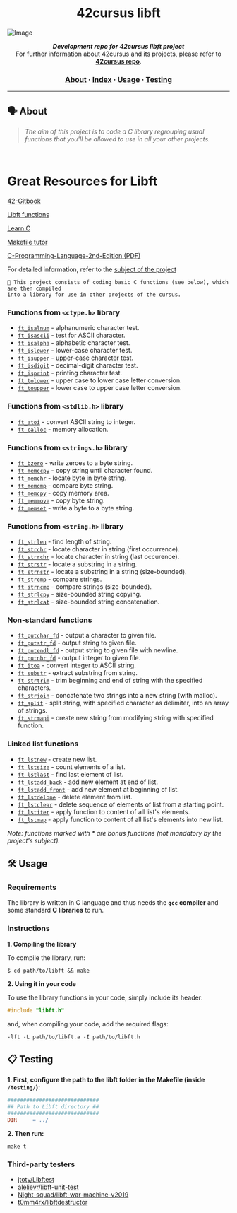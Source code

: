 <h1 align="center">
	42cursus libft
</h1>

![Image](https://github.com/MarkosComK/42-Libft/assets/67120870/f96b6b0c-edac-48fc-91f6-eebcc4c5652d)
<p align="center">
	<b><i>Development repo for 42cursus libft project</i></b><br>
	For further information about 42cursus and its projects, please refer to <a href="https://github.com/appinha/42cursus"><b>42cursus repo</b></a>.
</p>


<h3 align="center">
	<a href="#%EF%B8%8F-about">About</a>
	<span> · </span>
	<a href="#-index">Index</a>
	<span> · </span>
	<a href="#%EF%B8%8F-usage">Usage</a>
	<span> · </span>
	<a href="#-testing">Testing</a>
</h3>

---

## 🗣️ About

> _The aim of this project is to code a C library regrouping usual functions that you'll be allowed to use in all your other projects._

<br>

# Great Resources for Libft

[42-Gitbook](https://42-cursus.gitbook.io/guide)

[Libft functions](https://www.asidesigned.com/project-libft.html) 

[Learn C](https://www.learn-c.org/)

[Makefile tutor](https://www.cs.colby.edu/maxwell/courses/tutorials/maketutor/)

[C-Programming-Language-2nd-Edition (PDF)](https://github.com/MarkosComK/42-Libft/files/14312769/C-Programming-Language-2nd-Edition.pdf)

For detailed information, refer to the [subject of the project](https://github.com/MarkosComK/42-Libft/files/14319130/00-libft-en.pdf)


	🚀 This project consists of coding basic C functions (see below), which are then compiled
	into a library for use in other projects of the cursus.

### Functions from `<ctype.h>` library

* [`ft_isalnum`](src/ft_isalnum.c)			- alphanumeric character test.
* [`ft_isascii`](src/ft_isascii.c)			- test for ASCII character.
* [`ft_isalpha`](src/ft_isalpha.c)			- alphabetic character test.
* [`ft_islower`](src/ft_islower.c) 	- lower-case character test.
* [`ft_isupper`](src/ft_isupper.c) 	- upper-case character test.
* [`ft_isdigit`](src/ft_isdigit.c)			- decimal-digit character test.
* [`ft_isprint`](src/ft_isprint.c)			- printing character test.
* [`ft_tolower`](src/ft_tolower.c)			- upper case to lower case letter conversion.
* [`ft_toupper`](src/ft_toupper.c)			- lower case to upper case letter conversion.

### Functions from `<stdlib.h>` library

* [`ft_atoi`](src/ft_atoi.c)		- convert ASCII string to integer.
* [`ft_calloc`](src/ft_calloc.c)	- memory allocation.

### Functions from `<strings.h>` library

* [`ft_bzero`](src/ft_bzero.c)		- write zeroes to a byte string.
* [`ft_memccpy`](src/ft_memccpy.c)	- copy string until character found.
* [`ft_memchr`](src/ft_memchr.c)		- locate byte in byte string.
* [`ft_memcmp`](src/ft_memcmp.c)		- compare byte string.
* [`ft_memcpy`](src/ft_memcpy.c)		- copy memory area.
* [`ft_memmove`](src/ft_memmove.c)	- copy byte string.
* [`ft_memset`](src/ft_memset.c)		- write a byte to a byte string.

### Functions from `<string.h>` library

* [`ft_strlen`](src/ft_strlen.c)				- find length of string.
* [`ft_strchr`](src/ft_strchr.c)				- locate character in string (first occurrence).
* [`ft_strrchr`](src/ft_strrchr.c)			- locate character in string (last occurence).
* [`ft_strstr`](src/ft_strstr.c) 		- locate a substring in a string.
* [`ft_strnstr`](src/ft_strnstr.c)			- locate a substring in a string (size-bounded).
* [`ft_strcmp`](src/ft_strcmp.c) 		- compare strings.
* [`ft_strncmp`](src/ft_strncmp.c) 			- compare strings (size-bounded).
* [`ft_strlcpy`](src/ft_strlcpy.c)			- size-bounded string copying.
* [`ft_strlcat`](src/ft_strlcat.c)			- size-bounded string concatenation.

### Non-standard functions

* [`ft_putchar_fd`](src/ft_putchar_fd.c)		- output a character to given file.
* [`ft_putstr_fd`](src/ft_putstr_fd.c)		- output string to given file.
* [`ft_putendl_fd`](src/ft_putendl_fd.c)		- output string to given file with newline.
* [`ft_putnbr_fd`](src/ft_putnbr_fd.c)		- output integer to given file.
* [`ft_itoa`](src/t_itoa.c)					- convert integer to ASCII string.
* [`ft_substr`](src/ft_substr.c)				- extract substring from string.
* [`ft_strtrim`](src/ft_strtrim.c)			- trim beginning and end of string with the specified characters.
* [`ft_strjoin`](src/ft_strjoin.c)			- concatenate two strings into a new string (with malloc).
* [`ft_split`](src/ft_split.c)				- split string, with specified character as delimiter, into an array of strings.
* [`ft_strmapi`](src/ft_strmapi.c)			- create new string from modifying string with specified function.

### Linked list functions

* [`ft_lstnew`](srcs/ft_lstnew.c)				- create new list.
* [`ft_lstsize`](srcs/ft_lstsize.c)			- count elements of a list.
* [`ft_lstlast`](srcs/ft_lstlast.c)			- find last element of list.
* [`ft_lstadd_back`](srcs/ft_lstadd_back.c)	- add new element at end of list.
* [`ft_lstadd_front`](srcs/ft_lstadd_front.c)	- add new element at beginning of list.
* [`ft_lstdelone`](srcs/ft_lstdelone.c)		- delete element from list.
* [`ft_lstclear`](srcs/ft_lstclear.c)			- delete sequence of elements of list from a starting point.
* [`ft_lstiter`](srcs/ft_lstiter.c)			- apply function to content of all list's elements.
* [`ft_lstmap`](srcs/ft_lstmap.c)				- apply function to content of all list's elements into new list.

_Note: functions marked with * are bonus functions (not mandatory by the project's subject)._


## 🛠️ Usage

### Requirements

The library is written in C language and thus needs the **`gcc` compiler** and some standard **C libraries** to run.

### Instructions

**1. Compiling the library**

To compile the library, run:

```shell
$ cd path/to/libft && make
```

**2. Using it in your code**

To use the library functions in your code, simply include its header:

```C
#include "libft.h"
```

and, when compiling your code, add the required flags:

```shell
-lft -L path/to/libft.a -I path/to/libft.h
```

## 📋 Testing

**1. First, configure the path to the libft folder in the Makefile (inside `/testing/`):**

```Makefile
#############################
## Path to Libft directory ##
#############################
DIR		= ../
```

**2. Then run:**

```shell
make t
```

### Third-party testers

* [jtoty/Libftest](https://github.com/jtoty/Libftest)
* [alelievr/libft-unit-test](https://github.com/alelievr/libft-unit-test)
* [Night-squad/libft-war-machine-v2019](https://github.com/Night-squad/libft-war-machine-v2019)
* [t0mm4rx/libftdestructor](https://github.com/t0mm4rx/libftdestructor)
